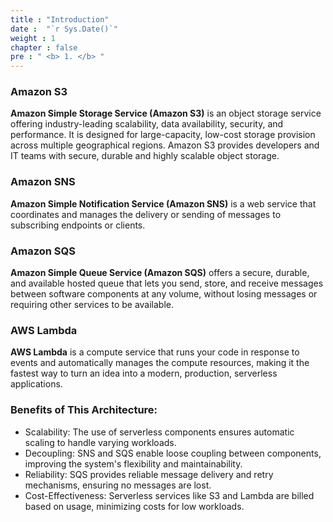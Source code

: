 ```yaml
---
title : "Introduction"
date :  "`r Sys.Date()`" 
weight : 1 
chapter : false
pre : " <b> 1. </b> "
---
```

### Amazon S3
**Amazon Simple Storage Service (Amazon S3)** is an object storage service offering industry-leading scalability, data availability, security, and performance. It is designed for large-capacity, low-cost storage provision across multiple geographical regions. Amazon S3 provides developers and IT teams with secure, durable and highly scalable object storage.

### Amazon SNS
**Amazon Simple Notification Service (Amazon SNS)** is a web service that coordinates and manages the delivery or sending of messages to subscribing endpoints or clients.

### Amazon SQS
**Amazon Simple Queue Service (Amazon SQS)** offers a secure, durable, and available hosted queue that lets you send, store, and receive messages between software components at any volume, without losing messages or requiring other services to be available.

### AWS Lambda
**AWS Lambda** is a compute service that runs your code in response to events and automatically manages the compute resources, making it the fastest way to turn an idea into a modern, production, serverless applications.

### Benefits of This Architecture:
- Scalability: The use of serverless components ensures automatic scaling to handle varying workloads.
- Decoupling: SNS and SQS enable loose coupling between components, improving the system's flexibility and maintainability.
- Reliability: SQS provides reliable message delivery and retry mechanisms, ensuring no messages are lost.
- Cost-Effectiveness: Serverless services like S3 and Lambda are billed based on usage, minimizing costs for low workloads.
